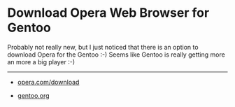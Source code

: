 # Download Opera Web Browser for Gentoo

<img src="http://www.zerokspot.com/uploads/gentooopera.jpg" alt="" class="left"/>Probably not really new, but I just noticed that there is an option to download Opera for the Gentoo :-) Seems like Gentoo is really getting more an more a big player :-)

-------------------------------



* <a href="http://www.opera.com/download/">opera.com/download</a>

* <a href="http://www.gentoo.org">gentoo.org</a>